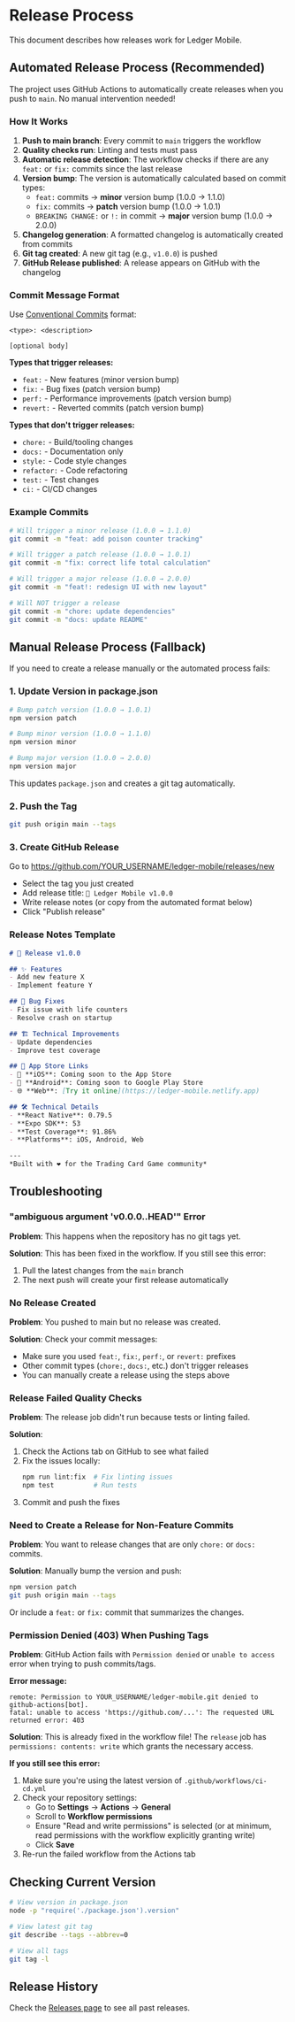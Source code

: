 # Release Process

This document describes how releases work for Ledger Mobile.

## Automated Release Process (Recommended)

The project uses GitHub Actions to automatically create releases when you push to `main`. No manual intervention needed!

### How It Works

1. **Push to main branch**: Every commit to `main` triggers the workflow
2. **Quality checks run**: Linting and tests must pass
3. **Automatic release detection**: The workflow checks if there are any `feat:` or `fix:` commits since the last release
4. **Version bump**: The version is automatically calculated based on commit types:
   - `feat:` commits → **minor** version bump (1.0.0 → 1.1.0)
   - `fix:` commits → **patch** version bump (1.0.0 → 1.0.1)
   - `BREAKING CHANGE:` or `!:` in commit → **major** version bump (1.0.0 → 2.0.0)
5. **Changelog generation**: A formatted changelog is automatically created from commits
6. **Git tag created**: A new git tag (e.g., `v1.0.0`) is pushed
7. **GitHub Release published**: A release appears on GitHub with the changelog

### Commit Message Format

Use [Conventional Commits](https://www.conventionalcommits.org/) format:

```
<type>: <description>

[optional body]
```

**Types that trigger releases:**
- `feat:` - New features (minor version bump)
- `fix:` - Bug fixes (patch version bump)
- `perf:` - Performance improvements (patch version bump)
- `revert:` - Reverted commits (patch version bump)

**Types that don't trigger releases:**
- `chore:` - Build/tooling changes
- `docs:` - Documentation only
- `style:` - Code style changes
- `refactor:` - Code refactoring
- `test:` - Test changes
- `ci:` - CI/CD changes

### Example Commits

```bash
# Will trigger a minor release (1.0.0 → 1.1.0)
git commit -m "feat: add poison counter tracking"

# Will trigger a patch release (1.0.0 → 1.0.1)
git commit -m "fix: correct life total calculation"

# Will trigger a major release (1.0.0 → 2.0.0)
git commit -m "feat!: redesign UI with new layout"

# Will NOT trigger a release
git commit -m "chore: update dependencies"
git commit -m "docs: update README"
```

## Manual Release Process (Fallback)

If you need to create a release manually or the automated process fails:

### 1. Update Version in package.json

```bash
# Bump patch version (1.0.0 → 1.0.1)
npm version patch

# Bump minor version (1.0.0 → 1.1.0)
npm version minor

# Bump major version (1.0.0 → 2.0.0)
npm version major
```

This updates `package.json` and creates a git tag automatically.

### 2. Push the Tag

```bash
git push origin main --tags
```

### 3. Create GitHub Release

Go to https://github.com/YOUR_USERNAME/ledger-mobile/releases/new

- Select the tag you just created
- Add release title: `🚀 Ledger Mobile v1.0.0`
- Write release notes (or copy from the automated format below)
- Click "Publish release"

### Release Notes Template

```markdown
# 🚀 Release v1.0.0

## ✨ Features
- Add new feature X
- Implement feature Y

## 🐛 Bug Fixes
- Fix issue with life counters
- Resolve crash on startup

## 🏗️ Technical Improvements
- Update dependencies
- Improve test coverage

## 📱 App Store Links
- 🍎 **iOS**: Coming soon to the App Store
- 🤖 **Android**: Coming soon to Google Play Store
- 🌐 **Web**: [Try it online](https://ledger-mobile.netlify.app)

## 🛠️ Technical Details
- **React Native**: 0.79.5
- **Expo SDK**: 53
- **Test Coverage**: 91.86%
- **Platforms**: iOS, Android, Web

---
*Built with ❤️ for the Trading Card Game community*
```

## Troubleshooting

### "ambiguous argument 'v0.0.0..HEAD'" Error

**Problem**: This happens when the repository has no git tags yet.

**Solution**: This has been fixed in the workflow. If you still see this error:
1. Pull the latest changes from the `main` branch
2. The next push will create your first release automatically

### No Release Created

**Problem**: You pushed to main but no release was created.

**Solution**: Check your commit messages:
- Make sure you used `feat:`, `fix:`, `perf:`, or `revert:` prefixes
- Other commit types (`chore:`, `docs:`, etc.) don't trigger releases
- You can manually create a release using the steps above

### Release Failed Quality Checks

**Problem**: The release job didn't run because tests or linting failed.

**Solution**:
1. Check the Actions tab on GitHub to see what failed
2. Fix the issues locally:
   ```bash
   npm run lint:fix  # Fix linting issues
   npm test          # Run tests
   ```
3. Commit and push the fixes

### Need to Create a Release for Non-Feature Commits

**Problem**: You want to release changes that are only `chore:` or `docs:` commits.

**Solution**: Manually bump the version and push:
```bash
npm version patch
git push origin main --tags
```

Or include a `feat:` or `fix:` commit that summarizes the changes.

### Permission Denied (403) When Pushing Tags

**Problem**: GitHub Action fails with `Permission denied` or `unable to access` error when trying to push commits/tags.

**Error message:**
```
remote: Permission to YOUR_USERNAME/ledger-mobile.git denied to github-actions[bot].
fatal: unable to access 'https://github.com/...': The requested URL returned error: 403
```

**Solution**: This is already fixed in the workflow file! The `release` job has `permissions: contents: write` which grants the necessary access.

**If you still see this error:**
1. Make sure you're using the latest version of `.github/workflows/ci-cd.yml`
2. Check your repository settings:
   - Go to **Settings** → **Actions** → **General**
   - Scroll to **Workflow permissions**
   - Ensure "Read and write permissions" is selected (or at minimum, read permissions with the workflow explicitly granting write)
   - Click **Save**
3. Re-run the failed workflow from the Actions tab

## Checking Current Version

```bash
# View version in package.json
node -p "require('./package.json').version"

# View latest git tag
git describe --tags --abbrev=0

# View all tags
git tag -l
```

## Release History

Check the [Releases page](https://github.com/YOUR_USERNAME/ledger-mobile/releases) to see all past releases.

